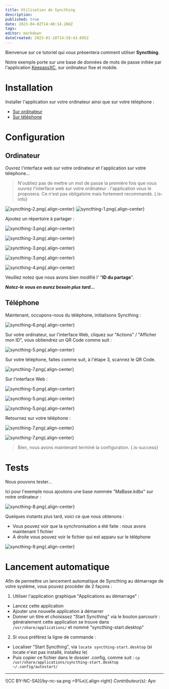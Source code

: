 ```yaml
---
title: Utilisation de Syncthing
description: 
published: true
date: 2023-04-02T14:40:14.266Z
tags: 
editor: markdown
dateCreated: 2023-01-18T14:58:43.695Z
---
```


Bienvenue sur ce tutoriel qui vous présentera comment utiliser **Syncthing**.

Notre exemple porte sur une base de données de mots de passe initiée par l'application [KeepassXC](/tutoriels/keepass), sur ordinateur fixe et mobile.

# Installation

Installer l'application sur votre ordinateur ainsi que sur votre téléphone :
- [Sur ordinateur](https://syncthing.net/downloads/)
- [Sur téléphone](https://f-droid.org/packages/com.nutomic.syncthingandroid/)


# Configuration

## Ordinateur

Ouvrez l'interface web sur votre ordinateur et l'application sur votre téléphone...

> N'oubliez pas de mettre un mot de passe la première fois que vous ouvrez l'interface web sur votre ordinateur : l'application vous le proposera. Ce n'est pas obligatoire mais fortement recommandé.
{.is-info}

![syncthing-2.png](/images/syncthing-2.png){.align-center}
![syncthing-1.png](/images/syncthing-1.png){.align-center}

Ajoutez un répertoire à partager :

![syncthing-3.png](/images/syncthing-3.png){.align-center}

![syncthing-3.png](/images/syncthing-3-1.png){.align-center}

![syncthing-3.png](/images/syncthing-3-2.png){.align-center}

![syncthing-3.png](/images/syncthing-3-3.png){.align-center}

![syncthing-4.png](/images/syncthing-4.png){.align-center}

Veuillez notez que nous avons bien modifié l' "**ID du partage**". 

***Notez-le vous en aurez besoin plus tard...***

## Téléphone

Maintenant, occupons-nous du téléphone, initialisons Syncthing :

![syncthing-6.png](/images/syncthing-6.png){.align-center}

Sur votre ordinateur, sur l'interface Web, cliquez sur "Actions" / "Afficher mon ID", vous obtiendrez un QR Code comme suit :

![syncthing-5.png](/images/syncthing-5.png){.align-center}

Sur votre téléphone, faites comme suit, à l'étape 3, scannez le QR Code.

![syncthing-7.png](/images/syncthing-7-1.png){.align-center}

Sur l'interface Web :

![syncthing-5.png](/images/syncthing-5-1.png){.align-center}

![syncthing-5.png](/images/syncthing-5-2.png){.align-center}

![syncthing-5.png](/images/syncthing-5-3.png){.align-center}

Retournez sur votre téléphone :

![syncthing-7.png](/images/syncthing-7-2.png){.align-center}

![syncthing-7.png](/images/syncthing-7-3.png){.align-center}

> Bien, nous avons maintenant terminé la configuration.
{.is-success}

# Tests

Nous pouvons tester...

Ici pour l'exemple nous ajoutons une base nommée "MaBase.kdbx" sur notre ordinateur :

![syncthing-8.png](/images/syncthing-8.png){.align-center}

Quelques instants plus tard, voici ce que nous obtenons :
- Vous pouvez voir que la synchronisation a été faite : nous avons maintenant 1 fichier
- A droite vous pouvez voir le fichier qui est apparu sur le téléphone

![syncthing-9.png](/images/syncthing-9.png){.align-center}

# Lancement automatique

Afin de permettre un lancement automatique de Syncthing au démarrage de votre système, vous pouvez procéder de 2 façons :

1. Utiliser l'application graphique "Applications au démarrage" :
 - Lancez cette application
 - Ajouter une nouvelle application à démarrer
 - Donner un titre et choisissez "Start Syncthing" via le bouton parcourir : généralement cette application se trouve dans `/usr/share/applications/` et nommé "syncthing-start.desktop"

2. Si vous préférez la ligne de commande :
 - Localiser "Start Syncthing", via `locate syncthing-start.desktop` (si locate n'est pas installé, installez le)
 - Puis copier ce fichier dans le dossier .config, comme suit : `cp /usr/share/applications/syncthing-start.desktop ~/.config/autostart/`

---
![CC BY-NC-SA](/by-nc-sa.png =9%x){.align-right} *Contributeur(s): Ayo*